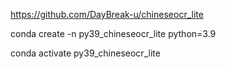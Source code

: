 
https://github.com/DayBreak-u/chineseocr_lite


conda create -n py39_chineseocr_lite python=3.9

conda activate py39_chineseocr_lite




